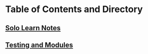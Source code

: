 # Table of Contents and Directory

## [Solo Learn Notes](solo-learn-notes)

## [Testing and Modules](testing-and-modules)